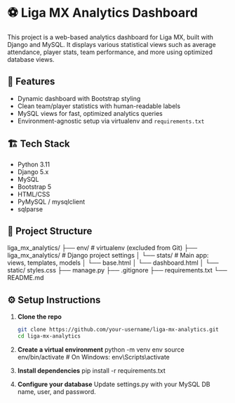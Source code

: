# ⚽ Liga MX Analytics Dashboard

This project is a web-based analytics dashboard for Liga MX, built with Django and MySQL. It displays various statistical views such as average attendance, player stats, team performance, and more using optimized database views.

## 🚀 Features

- Dynamic dashboard with Bootstrap styling
- Clean team/player statistics with human-readable labels
- MySQL views for fast, optimized analytics queries
- Environment-agnostic setup via virtualenv and `requirements.txt`

## 🏗️ Tech Stack

- Python 3.11
- Django 5.x
- MySQL
- Bootstrap 5
- HTML/CSS
- PyMySQL / mysqlclient
- sqlparse

## 📁 Project Structure
liga_mx_analytics/ 
├── env/ # virtualenv (excluded from Git) 
├── liga_mx_analytics/ # Django project settings 
│ └── stats/ # Main app: views, templates, models 
│ └── base.html
│ └── dashboard.html 
│ └── static/ styles.css
├── manage.py 
├── .gitignore 
├── requirements.txt 
└── README.md

## ⚙️ Setup Instructions
1. **Clone the repo**
   ```bash
   git clone https://github.com/your-username/liga-mx-analytics.git
   cd liga-mx-analytics

2. **Create a virtual environment**
python -m venv env
source env/bin/activate  # On Windows: env\Scripts\activate

3. **Install dependencies**
pip install -r requirements.txt   

4. **Configure your database**
Update settings.py with your MySQL DB name, user, and password.
